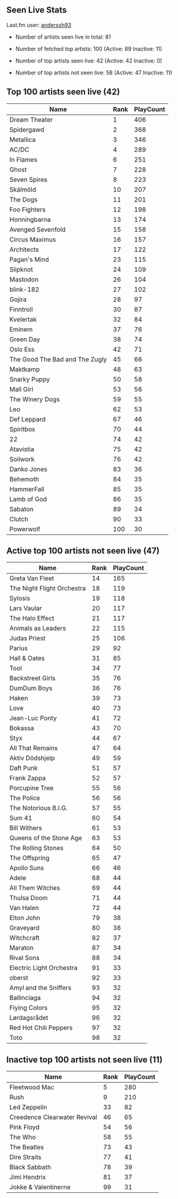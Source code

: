## Seen Live Stats

Last.fm user: [anderssh93](https://www.last.fm/user/anderssh93)

- Number of artists seen live in total: 81

- Number of fetched top artists: 100 (Active: 89 Inactive: 11)

- Number of top artists seen live: 42 (Active: 42 Inactive: 0)

- Number of top artists not seen live: 58 (Active: 47 Inactive: 11)

## Top 100 artists seen live (42)

Name                           | Rank | PlayCount
------------------------------ | ---- | ---------
Dream Theater                  | 1    | 406      
Spidergawd                     | 2    | 368      
Metallica                      | 3    | 346      
AC/DC                          | 4    | 289      
In Flames                      | 6    | 251      
Ghost                          | 7    | 228      
Seven Spires                   | 8    | 223      
Skálmöld                       | 10   | 207      
The Dogs                       | 11   | 201      
Foo Fighters                   | 12   | 198      
Honningbarna                   | 13   | 174      
Avenged Sevenfold              | 15   | 158      
Circus Maximus                 | 16   | 157      
Architects                     | 17   | 122      
Pagan's Mind                   | 23   | 115      
Slipknot                       | 24   | 109      
Mastodon                       | 26   | 104      
blink-182                      | 27   | 102      
Gojira                         | 28   | 97       
Finntroll                      | 30   | 87       
Kvelertak                      | 32   | 84       
Eminem                         | 37   | 76       
Green Day                      | 38   | 74       
Oslo Ess                       | 42   | 71       
The Good The Bad and The Zugly | 45   | 66       
Maktkamp                       | 48   | 63       
Snarky Puppy                   | 50   | 58       
Mall Girl                      | 53   | 56       
The Winery Dogs                | 59   | 55       
Leo                            | 62   | 53       
Def Leppard                    | 67   | 46       
Spiritbox                      | 70   | 44       
22                             | 74   | 42       
Atavistia                      | 75   | 42       
Soilwork                       | 76   | 42       
Danko Jones                    | 83   | 36       
Behemoth                       | 84   | 35       
HammerFall                     | 85   | 35       
Lamb of God                    | 86   | 35       
Sabaton                        | 89   | 34       
Clutch                         | 90   | 33       
Powerwolf                      | 100  | 30       

## Active top 100 artists not seen live (47)

Name                       | Rank | PlayCount
-------------------------- | ---- | ---------
Greta Van Fleet            | 14   | 165      
The Night Flight Orchestra | 18   | 119      
Sylosis                    | 19   | 118      
Lars Vaular                | 20   | 117      
The Halo Effect            | 21   | 117      
Animals as Leaders         | 22   | 115      
Judas Priest               | 25   | 106      
Parius                     | 29   | 92       
Hall & Oates               | 31   | 85       
Tool                       | 34   | 77       
Backstreet Girls           | 35   | 76       
DumDum Boys                | 36   | 76       
Haken                      | 39   | 73       
Love                       | 40   | 73       
Jean-Luc Ponty             | 41   | 72       
Bokassa                    | 43   | 70       
Styx                       | 44   | 67       
All That Remains           | 47   | 64       
Aktiv Dödshjelp            | 49   | 59       
Daft Punk                  | 51   | 57       
Frank Zappa                | 52   | 57       
Porcupine Tree             | 55   | 56       
The Police                 | 56   | 56       
The Notorious B.I.G.       | 57   | 55       
Sum 41                     | 60   | 54       
Bill Withers               | 61   | 53       
Queens of the Stone Age    | 63   | 53       
The Rolling Stones         | 64   | 50       
The Offspring              | 65   | 47       
Apollo Suns                | 66   | 46       
Adele                      | 68   | 44       
All Them Witches           | 69   | 44       
Thulsa Doom                | 71   | 44       
Van Halen                  | 72   | 44       
Elton John                 | 79   | 38       
Graveyard                  | 80   | 38       
Witchcraft                 | 82   | 37       
Maraton                    | 87   | 34       
Rival Sons                 | 88   | 34       
Electric Light Orchestra   | 91   | 33       
oberst                     | 92   | 33       
Amyl and the Sniffers      | 93   | 32       
Ballinciaga                | 94   | 32       
Flying Colors              | 95   | 32       
Lørdagsrådet               | 96   | 32       
Red Hot Chili Peppers      | 97   | 32       
Toto                       | 98   | 32       

## Inactive top 100 artists not seen live (11)

Name                         | Rank | PlayCount
---------------------------- | ---- | ---------
Fleetwood Mac                | 5    | 280      
Rush                         | 9    | 210      
Led Zeppelin                 | 33   | 82       
Creedence Clearwater Revival | 46   | 65       
Pink Floyd                   | 54   | 56       
The Who                      | 58   | 55       
The Beatles                  | 73   | 43       
Dire Straits                 | 77   | 41       
Black Sabbath                | 78   | 39       
Jimi Hendrix                 | 81   | 37       
Jokke & Valentinerne         | 99   | 31       
